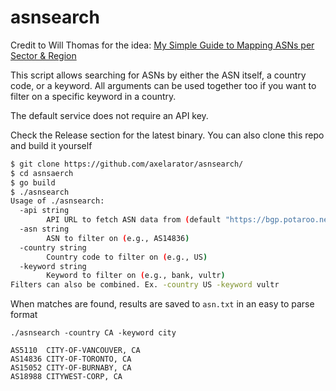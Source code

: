# asnsearch
Credit to Will Thomas for the idea: [My Simple Guide to Mapping ASNs per Sector & Region](https://www.linkedin.com/feed/update/urn:li:activity:7384895078663606272/)

This script allows searching for ASNs by either the ASN itself, a country code, or a keyword. All arguments can be used together too if you want to filter on a specific keyword in a country.

The default service does not require an API key.

Check the Release section for the latest binary. You can also clone this repo and build it yourself
```bash
$ git clone https://github.com/axelarator/asnsearch/
$ cd asnsaerch
$ go build
$ ./asnsearch
Usage of ./asnsearch:
  -api string
        API URL to fetch ASN data from (default "https://bgp.potaroo.net/cidr/autnums.html")
  -asn string
        ASN to filter on (e.g., AS14836)
  -country string
        Country code to filter on (e.g., US)
  -keyword string
        Keyword to filter on (e.g., bank, vultr)
Filters can also be combined. Ex. -country US -keyword vultr
```

When matches are found, results are saved to `asn.txt` in an easy to parse format

`./asnsearch -country CA -keyword city`
```
AS5110  CITY-OF-VANCOUVER, CA
AS14836 CITY-OF-TORONTO, CA
AS15052 CITY-OF-BURNABY, CA
AS18988 CITYWEST-CORP, CA
```
